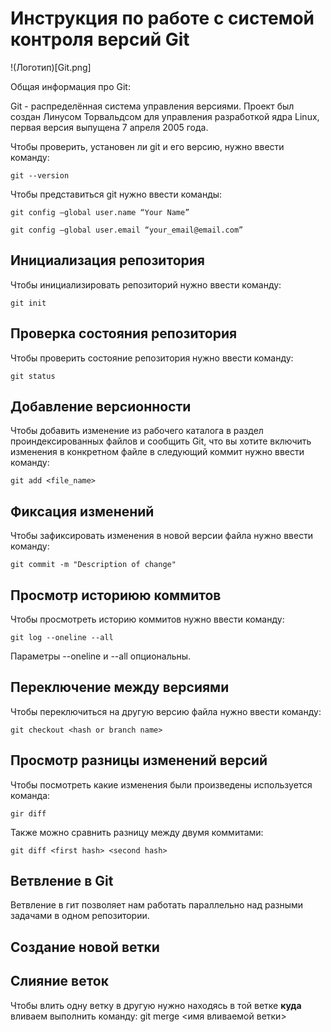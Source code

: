 # **Инструкция по работе с системой контроля версий Git**

!(Логотип)[Git.png]

Общая информация про Git:

Git - распределённая система управления версиями. Проект был создан Линусом Торвальдсом для управления разработкой ядра Linux, первая версия выпущена 7 апреля 2005 года. 

Чтобы проверить, установен ли git и его версию, нужно ввести команду:

    git --version

Чтобы представиться git нужно ввести команды:

    git config —global user.name “Your Name”

    git config —global user.email “your_email@email.com” 


## Инициализация репозитория

Чтобы инициализировать репозиторий нужно ввести команду:

    git init

## Проверка состояния репозитория

Чтобы проверить состояние репозитория нужно ввести команду:

    git status

## Добавление версионности

Чтобы добавить изменение из рабочего каталога в раздел проиндексированных файлов и сообщить Git, что вы хотите включить изменения в конкретном файле в следующий коммит нужно ввести команду:

    git add <file_name>

## Фиксация изменений

Чтобы зафиксировать изменения в новой версии файла нужно ввести команду:

    git commit -m "Description of change"

## Просмотр историюю коммитов

Чтобы просмотреть историю коммитов нужно ввести команду:

    git log --oneline --all

Параметры --oneline и --all опциональны.

## Переключение между версиями

Чтобы переключиться на другую версию файла нужно ввести команду:

    git checkout <hash or branch name>

## Просмотр разницы изменений версий

Чтобы посмотреть какие изменения были произведены используется команда:

    gir diff

Также можно сравнить разницу между двумя коммитами:

    git diff <first hash> <second hash>

## Ветвление в Git

Ветвление в гит позволяет нам работать параллельно над разными задачами в одном репозитории.

## Создание новой ветки

## Слияние веток

Чтобы влить одну ветку в другую нужно находясь в той ветке **куда** вливаем выполнить команду:
    git merge <имя вливаемой ветки>
